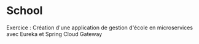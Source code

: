# School
Exercice : Création d'une application de gestion d'école en microservices avec Eureka et Spring Cloud Gateway

